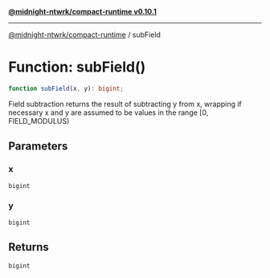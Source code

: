 [**@midnight-ntwrk/compact-runtime v0.10.1**](../README.md)

***

[@midnight-ntwrk/compact-runtime](../globals.md) / subField

# Function: subField()

```ts
function subField(x, y): bigint;
```

Field subtraction
returns the result of subtracting y from x, wrapping if necessary
x and y are assumed to be values in the range [0, FIELD_MODULUS)

## Parameters

### x

`bigint`

### y

`bigint`

## Returns

`bigint`
